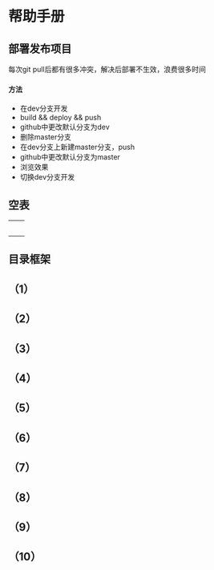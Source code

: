 # 帮助手册

## 部署发布项目

每次git pull后都有很多冲突，解决后部署不生效，浪费很多时间

#### 方法

* 在dev分支开发
* build && deploy && push
* github中更改默认分支为dev
* 删除master分支
* 在dev分支上新建master分支，push
* github中更改默认分支为master
* 浏览效果
* 切换dev分支开发

## 空表

|  |  |
|:-----|:-----|
|  |  |
|  |  |
|  |  |
|  |  |
|  |  |

## 目录框架

## （1）

## （2）

## （3）

## （4）

## （5）

## （6）

## （7）

## （8）

## （9）

## （10）

